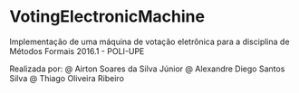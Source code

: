 # VotingElectronicMachine
Implementação de uma máquina de votação eletrônica para a disciplina de Métodos Formais 2016.1 - POLI-UPE

Realizada por:
@ Airton Soares da Silva Júnior
@ Alexandre Diego Santos Silva
@ Thiago Oliveira Ribeiro
